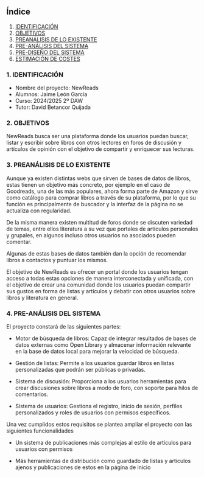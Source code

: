 ## Índice

1. [IDENTIFICACIÓN](#id1)
2. [OBJETIVOS](#id2)
3. [PREANÁLISIS DE LO EXISTENTE](#id3)
4. [PRE-ANÁLISIS DEL SISTEMA](#id4)
5. [PRE-DISEÑO DEL SISTEMA](#id5)
6. [ESTIMACIÓN DE COSTES](#id6)



### 1. IDENTIFICACIÓN <a name="id1"></a>


+ Nombre del proyecto: NewReads
+ Alumnos: Jaime León García
+ Curso: 2024/2025 2º DAW
+ Tutor: David Betancor Quijada

### 2. OBJETIVOS <a name="id2"></a>

NewReads busca ser una plataforma donde los usuarios puedan buscar, listar y escribir sobre libros con otros lectores en foros de discusión y artículos de opinión con el objetivo de compartir y enriquecer sus lecturas.

### 3. PREANÁLISIS DE LO EXISTENTE <a name="id3"></a>

Aunque ya existen distintas webs que sirven de bases de datos de libros, estas tienen un objetivo más concreto, por ejemplo en el caso de Goodreads, una de las más populares, ahora forma parte de Amazon y sirve como catálogo para comprar libros a través de su plataforma, por lo que su función es principalmente de buscador y la interfaz de la página no se actualiza con regularidad.

De la misma manera existen multitud de foros donde se discuten variedad de temas, entre ellos literatura a su vez que portales de artículos personales y grupales, en algunos incluso otros usuarios no asociados pueden comentar.

Algunas de estas bases de datos también dan la opción de recomendar libros a contactos y puntuar los mismos.

El objetivo de NewReads es ofrecer un portal donde los usuarios tengan acceso a todas estas opciones de manera interconectada y unificada, con el objetivo de crear una comunidad donde los usuarios puedan compartir sus gustos en forma de listas y artículos y debatir con otros usuarios sobre libros y literatura en general.

### 4. PRE-ANÁLISIS DEL SISTEMA <a name="id4"></a>

El proyecto constará de las siguientes partes:  

- Motor de búsqueda de libros: Capaz de integrar resultados de bases de datos externas como Open Library y almacenar información relevante en la base de datos local para mejorar la velocidad de búsqueda.

- Gestión de listas: Permite a los usuarios guardar libros en listas personalizadas que podrán ser públicas o privadas.

- Sistema de discusión: Proporciona a los usuarios herramientas para crear discusiones sobre libros a modo de foro, con soporte para hilos de comentarios.

- Sistema de usuarios: Gestiona el registro, inicio de sesión, perfiles personalizados y roles de usuarios con permisos específicos.

Una vez cumplidos estos requisitos se plantea ampliar el proyecto con las siguientes funcionalidades

- Un sistema de publicaciones más complejas al estilo de artículos para usuarios con permisos

- Más herramientas de distribución como guardado de listas y artículos ajenos y publicaciones de estos en la página de inicio

<!-- Tecnologías a utilizar:

- Backend:
    - Django.
    - Django REST Framework (DRF) para la API.
    - PostgreSQL como base de datos relacional.
    - Redis para el almacenamiento en caché.
    - djangorestframework-simplejwt para autenticación basada en tokens JWT.

- Frontend:
    - Vue.js.
    - Vue Router para navegación.
    - Vuex (o Pinia) para la gestión del estado.

- Infraestructura:
    - VPS con Nginx como proxy inverso.
    - Gunicorn para servir el backend en producción.
 -->

